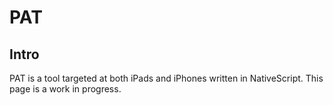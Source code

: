 # PAT

## Intro
PAT is a tool targeted at both iPads and iPhones written in NativeScript.  This page is a work in progress.
